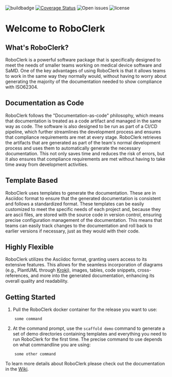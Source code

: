 ![buildbadge](https://img.shields.io/github/actions/workflow/status/MeindertN/RoboClerk/build.yml?branch=main) [![Coverage Status](https://coveralls.io/repos/github/MeindertN/RoboClerk/badge.svg?branch=main&kill_cache=1)](https://coveralls.io/github/MeindertN/RoboClerk?branch=main&kill_cache=1) ![Open issues](https://img.shields.io/github/issues-raw/MeindertN/RoboClerk) ![license](https://img.shields.io/github/license/MeindertN/RoboClerk)
# Welcome to RoboClerk

## What's RoboClerk?

RoboClerk is a powerful software package that is specifically designed to meet the needs of smaller teams working on medical device software and SaMD. One of the key advantages of using RoboClerk is that it allows teams to work in the same way they normally would, without having to worry about generating the majority of the documentation needed to show compliance with ISO62304. 

## Documentation as Code

RoboClerk follows the "Documentation-as-code" philosophy, which means that documentation is treated as a code artifact and managed in the same way as code. The software is also designed to be run as part of a CI/CD pipeline, which further streamlines the development process and ensures that compliance requirements are met at every stage. RoboClerk retrieves the artifacts that are generated as part of the team's normal development process and uses them to automatically generate the necessary documentation. This not only saves time and reduces the risk of errors, but it also ensures that compliance requirements are met without having to take time away from development activities. 

## Template Based

RoboClerk uses templates to generate the documentation. These are in Asciidoc format to ensure that the generated documentation is consistent and follows a standardized format. These templates can be easily customized to meet the specific needs of each project and, because they are ascii files, are stored with the source code in version control, ensuring precise configuration management of the documentation. This means that teams can easily track changes to the documentation and roll back to earlier versions if necessary, just as they would with their code. 

## Highly Flexible

RoboClerk utilizes the Asciidoc format, granting users access to its extensive features. This allows for the seamless incorporation of diagrams (e.g., PlantUML through [Kroki](https://kroki.io/)), images, tables, code snippets, cross-references, and more into the generated documentation, enhancing its overall quality and readability.

## Getting Started

1. Pull the RoboClerk docker container for the release you want to use:

```
    some command
```

2. At the command prompt, use the `scaffold demo` command to generate a set of demo directories containing templates and everything you need to run RoboClerk for the first time. The precise command to use depends on what commandline you are using:

```
    some other command
```

To learn more details about RoboClerk please check out the documentation in the [Wiki](https://github.com/MeindertN/RoboClerk/wiki). 

